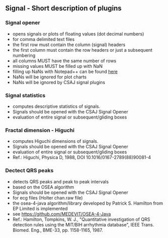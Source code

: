 ## Signal - Short description of plugins

### Signal opener
- opens signals or plots of floating values (dot decimal numbers)
- for comma delimited text files
- the first row must contain the column (signal) headers
- the first column must contain the row headers or just a subsequent numbering 
- all columns MUST have the same number of rows
- missing values MUST be filled up with NaN
- filling up NaNs with Notepad++ can be found [here](notepadpp/index.md) 
- NaNs will be ignored for plot charts
- NaNs will be ignored by CSAJ signal plugins

### Signal statistics
- computes descriptive statistics of signals.
- Signals should be opened with the CSAJ Signal Opener
- evaluation of entire signal or subsequent/gliding boxes

### Fractal dimension - Higuchi
- computes Higuchi dimensions of signals.
- Signals should be opened with the CSAJ Signal Opener
- evaluation of entire signal or subsequent/gliding boxes
- Ref.: Higuchi, Physica D, 1988, DOI 10.1016/0167-2789(88)90081-4

### Dectect QRS peaks
- detects QRS peaks and peak to peak intervals
- based on the OSEA algorithm
- Signals should be opened with the CSAJ Signal Opener
- for ecg files (Holter chan.raw file)
- the osea-4-java algorithm/library developed by Patrick S. Hamilton from EP Limited is implemented
- see https://github.com/MEDEVIT/OSEA-4-Java
- Ref.: Hamilton, Tompkins, W. J., "Quantitative investigation of QRS detection rules using the MIT/BIH arrhythmia database", IEEE Trans. Biomed. Eng., BME-33, pp. 1158-1165, 1987.
